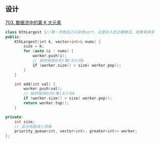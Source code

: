 ## 设计

[703. 数据流中的第 K 大元素](https://leetcode-cn.com/problems/kth-largest-element-in-a-stream/)

```C++
class KthLargest {//第一次做自己只会用sort，这是别人的正确做法，用堆来排序
public:
    KthLargest(int k, vector<int>& nums) {
        size = k;
        for (auto &i : nums) {
            worker.push(i);
            // 始终保持队列(堆)大小为k
            if (worker.size() > size) worker.pop();
        }
    }

    int add(int val) {
        worker.push(val);
        // 始终保持队列(堆)大小为k
        if (worker.size() > size) worker.pop();
        return worker.top();
    }

private:
    int size;
    // 显示构造成小顶堆
    priority_queue<int, vector<int>, greater<int>> worker;
};
```
